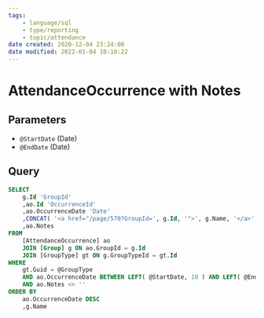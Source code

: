 ```yaml
---
tags:
    - language/sql
    - type/reporting
    - topic/attendance
date created: 2020-12-04 23:24:00
date modified: 2022-01-04 10:10:22
---
```


# AttendanceOccurrence with Notes

## Parameters

- `@StartDate` (Date)
- `@EndDate` (Date)

## Query

```sql
SELECT
    g.Id 'GroupId'
    ,ao.Id 'OccurrenceId'
    ,ao.OccurrenceDate 'Date'
    ,CONCAT( '<a href="/page/570?GroupId=', g.Id, '">', g.Name, '</a>' ) 'Group'
    ,ao.Notes
FROM
    [AttendanceOccurrence] ao
    JOIN [Group] g ON ao.GroupId = g.Id
    JOIN [GroupType] gt ON g.GroupTypeId = gt.Id
WHERE
    gt.Guid = @GroupType
    AND ao.OccurrenceDate BETWEEN LEFT( @StartDate, 10 ) AND LEFT( @EndDate, 10 )
    AND ao.Notes <> ''
ORDER BY
    ao.OccurrenceDate DESC
    ,g.Name
```
